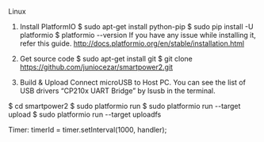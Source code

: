 Linux
1. Install PlatformIO
$ sudo apt-get install python-pip
$ sudo pip install -U platformio
$ platformio --version
If you have any issue while installing it, refer this guide.
http://docs.platformio.org/en/stable/installation.html

2. Get source code
$ sudo apt-get install git
$ git clone https://github.com/juniocezar/smartpower2.git


3. Build & Upload
Connect microUSB to Host PC.
You can see the list of USB drivers “CP210x UART Bridge” by lsusb in the terminal.

$ cd smartpower2
$ sudo platformio run
$ sudo platformio run --target upload
$ sudo platformio run --target uploadfs


Timer:
 timerId = timer.setInterval(1000, handler);
